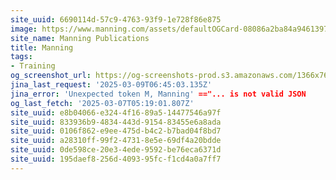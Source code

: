 ```yaml
---
site_uuid: 6690114d-57c9-4763-93f9-1e728f86e875
image: https://www.manning.com/assets/defaultOGCard-08086a2ba84a94613971a17812a34881.png
site_name: Manning Publications
title: Manning
tags:
- Training
og_screenshot_url: https://og-screenshots-prod.s3.amazonaws.com/1366x768/80/false/2aa533919210ece76615183b3d5a7895ef92b2d007d1a2583a5d33bd7b35921c.jpeg
jina_last_request: '2025-03-09T06:45:03.135Z'
jina_error: 'Unexpected token M, Manning' =="... is not valid JSON
og_last_fetch: '2025-03-07T05:19:01.807Z'
site_uuid: e8b04066-e324-4f16-89a5-14477546a97f
site_uuid: 833936b9-4834-443d-9154-83455e6a8ada
site_uuid: 0106f862-e9ee-475d-b4c2-b7bad04f8bd7
site_uuid: a28310ff-99f2-4731-8e5e-69df4a20bdde
site_uuid: 0de598ce-20e3-4ede-9592-be76eca6371d
site_uuid: 195daef8-256d-4093-95fc-f1cd4a0a7ff7
---
```


